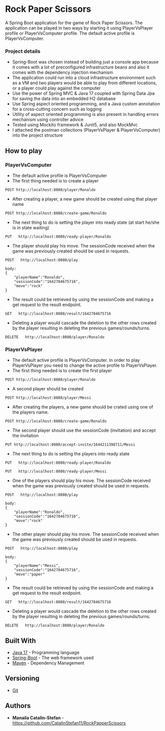 # Rock Paper Scissors
A Spring Boot application for the game of Rock Paper Scissors. The application can be played in two ways by starting it using PlayerVsPlayer profile or PlayerVsComputer profile. The default active profile is PlayerVsComputer.

### Project details
- Spring-Boot was chosen instead of building just a console app because it comes with a lot of preconfigured infrastructure beans and also it comes with the dependency injection mechanism
- The application could run into a cloud infrastructure environment such as a VM and two players would be able to play from different locations, or a player could play against the computer
- Use the power of Spring MVC & Java 17 coupled with Spring Data Jpa for saving the data into an embedded H2 database
- Use Spring aspect oriented programming, and a Java custom annotation for a cross-cutting concern such as logging
- Utility of aspect oriented programming is also present in handling errors mechanism using controller advice
- Tested using Mockito framework & Junit5, and also MockMvc 
- I attached the postman collections (PlayerVsPlayer & PlayerVsComputer) into the project structure


## How to play
### PlayerVsComputer

- The default active profile is PlayerVsComputer
- The first thing needed is to create a player
```
POST http://localhost:8080/player/Ronaldo
```
- After creating a player, a new game should be created using that player name
```
POST http://localhost:8080/create-game/Ronaldo
```
- The next thing to do is setting the player into ready state (at start he/she is in state waiting)
```
PUT   http://localhost:8080/ready-player/Ronaldo
```
- The player should play his move. The sessionCode received when the game was previously created should be used in requests.
```
POST   http://localhost:8080/play

body: 
{
    "playerName":"Ronaldo",
    "sessionCode":"1642784675716",
    "move":"rock"
}
```
- The result could be retrieved by using the sessionCode and making a get request to the result endpoint.
```
GET   http://localhost:8080/result/1642784675716
```
- Deleting a player would cascade the deletion to the other rows created by the player resulting in deleting the previous games/rounds/turns.
```
DELETE   http://localhost:8080/player/Ronaldo
```

### PlayerVsPlayer
- The default active profile is PlayerVsComputer. In order to play PlayerVsPlayer you need to change the active profile to PlayerVsPlayer. 
- The first thing needed is to create the first player
```
POST http://localhost:8080/player/Ronaldo
```
- A second player should be created
```
POST http://localhost:8080/player/Messi
```
- After creating the players, a new game should be crated using one of the players name.
```
POST http://localhost:8080/create-game/Ronaldo
```
- The second player should use the sessionCode (invitation) and accept the invitation
```
PUT http://localhost:8080/accept-invite/1644211398711/Messi
```
- The next thing to do is setting the players into ready state
```
PUT   http://localhost:8080/ready-player/Ronaldo
```
```
PUT   http://localhost:8080/ready-player/Messi
```
- One of the players should play his move. The sessionCode received when the game was previously created should be used in requests.
```
POST   http://localhost:8080/play

body: 
{
    "playerName":"Ronaldo",
    "sessionCode":"1642784675716",
    "move":"rock"
}
```
- The other player should play his move. The sessionCode received when the game was previously created should be used in requests.
```
POST   http://localhost:8080/play

body: 
{
    "playerName":"Messi",
    "sessionCode":"1642784675716",
    "move":"paper"
}
```
- The result could be retrieved by using the sessionCode and making a get request to the result endpoint.
```
GET   http://localhost:8080/result/1642784675716
```
- Deleting a player would cascade the deletion to the other rows created by the player resulting in deleting the previous games/rounds/turns.
```
DELETE   http://localhost:8080/player/Ronaldo
```

## Built With
* [Java 17](https://docs.oracle.com/en/java/javase/17/) - Programming language
* [Spring-Boot](http://spring.io/projects/spring-boot) - The web framework used
* [Maven](https://maven.apache.org/) - Dependency Management

## Versioning
* [Git](https://git-scm.com/)

## Authors
* **Manaila Catalin-Stefan** - https://github.com/CatalinStefan11/RockPapperScissors

